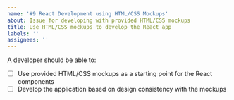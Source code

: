```yaml
---
name: '#9 React Development using HTML/CSS Mockups'
about: Issue for developing with provided HTML/CSS mockups
title: Use HTML/CSS mockups to develop the React app
labels: ''
assignees: ''
---
```


A developer should be able to:

- [ ] Use provided HTML/CSS mockups as a starting point for the React components
- [ ] Develop the application based on design consistency with the mockups

